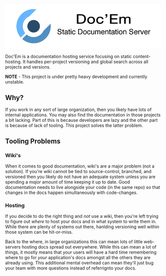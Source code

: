 ![Doc'Em](https://raw.githubusercontent.com/JohnMurray/docem/master/public/images/logo_github.jpg)

Doc'Em is a documentation hosting service focusing on static content-hosting. It
handles per-project versioning and global search across all projects and versions.

__NOTE__ - This project is under pretty heavy development and currently unstable.


## Why?

If you work in any sort of large organization, then you likely have lots of internal
applications. You may also find the documentation in those projects a bit lacking.
Part of this is because developers are lazy and the other part is because of lack of
tooling. This project solves the latter problem. 

## Tooling Problems

### Wiki's
When it comes to good documentation, wiki's are a major problem (not a solution). If
you're wiki cannot be tied to source-control, branched, and versioned then you likely 
do not have an adequate system unless you are spending a _major_ amount of time keeping
it up to date. Good documentation needs to live alongside your code (in the same repo)
so that changes in the docs happen simultaneously with code-changes. 

### Hosting
If you decide to do the right thing and _not_ use a wiki, then you're left trying to
figure out _where_ to host your docs and in what system to write them in. While there are
plenty of systems out there, hanlding versioning well within those system can be hit-or-miss.

Back to the where, in large organizations this can mean lots of little web-servers hosting
docs spread out everywhere. While this can mean a lot of things, it mostly means that
your users will have a hard time remembering where to go for _your_ application's docs
amongst all the others they are already using. This additional mental overhead can
mean they'll just bug your team with more questions instead of referrignto your docs.
